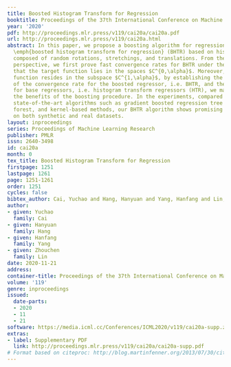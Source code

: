 ```yaml
---
title: Boosted Histogram Transform for Regression
booktitle: Proceedings of the 37th International Conference on Machine Learning
year: '2020'
pdf: http://proceedings.mlr.press/v119/cai20a/cai20a.pdf
url: http://proceedings.mlr.press/v119/cai20a.html
abstract: In this paper, we propose a boosting algorithm for regression problems called
  \emph{boosted histogram transform for regression} (BHTR) based on histogram transforms
  composed of random rotations, stretchings, and translations. From the theoretical
  perspective, we first prove fast convergence rates for BHTR under the assumption
  that the target function lies in the spaces $C^{0,\alpha}$. Moreover, if the target
  function resides in the subspace $C^{1,\alpha}$, by establishing the upper bound
  of the convergence rate for the boosted regressor, i.e. BHTR, and the lower bound
  for base regressors, i.e. histogram transform regressors (HTR), we manage to explain
  the benefits of the boosting procedure. In the experiments, compared with other
  state-of-the-art algorithms such as gradient boosted regression tree (GBRT), Breiman’s
  forest, and kernel-based methods, our BHTR algorithm shows promising performance
  on both synthetic and real datasets.
layout: inproceedings
series: Proceedings of Machine Learning Research
publisher: PMLR
issn: 2640-3498
id: cai20a
month: 0
tex_title: Boosted Histogram Transform for Regression
firstpage: 1251
lastpage: 1261
page: 1251-1261
order: 1251
cycles: false
bibtex_author: Cai, Yuchao and Hang, Hanyuan and Yang, Hanfang and Lin, Zhouchen
author:
- given: Yuchao
  family: Cai
- given: Hanyuan
  family: Hang
- given: Hanfang
  family: Yang
- given: Zhouchen
  family: Lin
date: 2020-11-21
address: 
container-title: Proceedings of the 37th International Conference on Machine Learning
volume: '119'
genre: inproceedings
issued:
  date-parts:
  - 2020
  - 11
  - 21
software: https://media.icml.cc/Conferences/ICML2020/v119/cai20a-supp.zip
extras:
- label: Supplementary PDF
  link: http://proceedings.mlr.press/v119/cai20a/cai20a-supp.pdf
# Format based on citeproc: http://blog.martinfenner.org/2013/07/30/citeproc-yaml-for-bibliographies/
---
```

